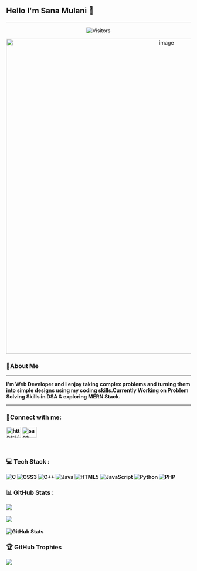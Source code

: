 
## Hello I'm Sana Mulani 👋  

----
<div align="center"><img alt="Visitors" src="https://komarev.com/ghpvc/?username=SanaMulani1108&style=flat&labelColor=black&logo=github&label=PROFILE+VIEWS&color=blue"/></div>
<p align="center">  
<img width="859" alt="image" src="https://4kwallpapers.com/images/walls/thumbs_3t/13653.png">
<h3 align="left">🌟About Me</h3><hr/>
<b>I'm Web Developer and I enjoy taking complex problems and turning them into simple designs using my coding skills.Currently Working on Problem Solving Skills in DSA & exploring MERN Stack.<br>

<hr/><b/>
<h3 align="left">🔗Connect with me:</h3>
<p align="left">
<a href="https://www.linkedin.com/in/sana-mulani-758074258/" target="blank"><img align="center" src="https://raw.githubusercontent.com/rahuldkjain/github-profile-readme-generator/master/src/images/icons/Social/linked-in-alt.svg" alt="https://www.linkedin.com/in/sana-mulani-758074258/" height="30" width="40" /></a>
<a href="https://instagram.com/sana_mulani1108" target="blank"><img align="center" src="https://raw.githubusercontent.com/rahuldkjain/github-profile-readme-generator/master/src/images/icons/Social/instagram.svg" alt="sana_mulani1108" height="30" width="40" /></a>
</p>
<br/>

### 💻 Tech Stack :
![C](https://img.shields.io/badge/c-%2300599C.svg?style=for-the-badge&logo=c&logoColor=white) ![CSS3](https://img.shields.io/badge/css3-%231572B6.svg?style=for-the-badge&logo=css3&logoColor=white) ![C++](https://img.shields.io/badge/c++-%2300599C.svg?style=for-the-badge&logo=c%2B%2B&logoColor=white) ![Java](https://img.shields.io/badge/java-%23ED8B00.svg?style=for-the-badge&logo=java&logoColor=white) ![HTML5](https://img.shields.io/badge/html5-%23E34F26.svg?style=for-the-badge&logo=html5&logoColor=white) ![JavaScript](https://img.shields.io/badge/javascript-%23323330.svg?style=for-the-badge&logo=javascript&logoColor=%23F7DF1E) ![Python](https://img.shields.io/badge/python-3670A0?style=for-the-badge&logo=python&logoColor=ffdd54) ![PHP](https://img.shields.io/badge/php-%23777BB4.svg?style=for-the-badge&logo=php&logoColor=white) <br/>

### 📊 GitHub Stats :
![](https://github-readme-stats.vercel.app/api?username=sanamulani1108&theme=dark&hide_border=false&include_all_commits=true&count_private=false)  <br/><br/>
![](https://streak-stats.demolab.com?user=sanamulani1108&theme=gotham&hide_border=true&mode=weekl)<br/><br/>
![GitHub Stats](https://github-readme-stats.vercel.app/api/top-langs/?username=sanamulani1108&theme=tokyonight&hide=scss,Html,Ruby,Hack,css,C,Shell)
### 🏆 GitHub Trophies
![](https://github-profile-trophy.vercel.app/?username=sanamulani1108&theme=discord&no-frame=false&no-bg=true&margin-w=4)



